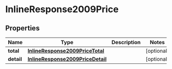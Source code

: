 # InlineResponse2009Price

## Properties
Name | Type | Description | Notes
------------ | ------------- | ------------- | -------------
**total** | [**InlineResponse2009PriceTotal**](InlineResponse2009PriceTotal.md) |  |  [optional]
**detail** | [**InlineResponse2009PriceDetail**](InlineResponse2009PriceDetail.md) |  |  [optional]
